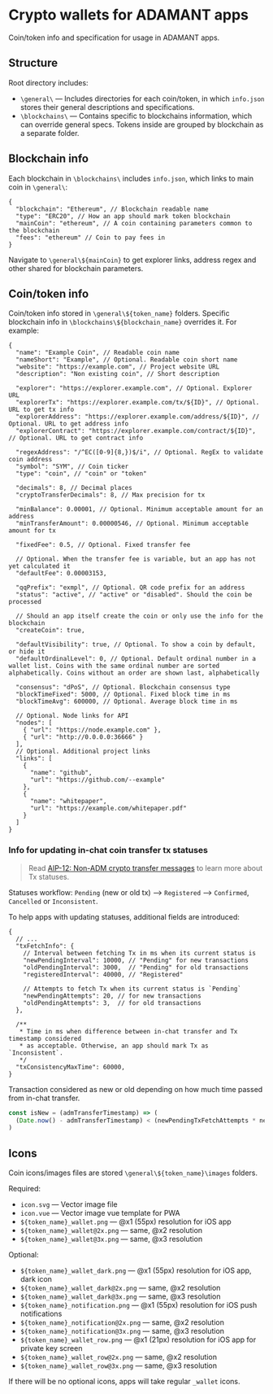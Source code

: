 # Crypto wallets for ADAMANT apps

Coin/token info and specification for usage in ADAMANT apps.

## Structure

Root directory includes:

- `\general\` — Includes directories for each coin/token, in which `info.json` stores their general descriptions and specifications.
- `\blockchains\` — Contains specific to blockchains information, which can override general specs. Tokens inside are grouped by blockchain as a separate folder.

## Blockchain info

Each blockchain in `\blockchains\` includes `info.json`, which links to main coin in `\general\`:

``` jsonc
{
  "blockchain": "Ethereum", // Blockchain readable name
  "type": "ERC20", // How an app should mark token blockchain
  "mainCoin": "ethereum", // A coin containing parameters common to the blockchain
  "fees": "ethereum" // Coin to pay fees in
}
```

Navigate to `\general\${mainCoin}` to get explorer links, address regex and other shared for blockchain parameters.

## Coin/token info

Coin/token info stored in `\general\${token_name}` folders. Specific blockchain info in `\blockchains\${blockchain_name}` overrides it. For example:

```jsonc
{
  "name": "Example Coin", // Readable coin name
  "nameShort": "Example", // Optional. Readable coin short name
  "website": "https://example.com", // Project website URL
  "description": "Non existing coin", // Short description

  "explorer": "https://explorer.example.com", // Optional. Explorer URL
  "explorerTx": "https://explorer.example.com/tx/${ID}", // Optional. URL to get tx info
  "explorerAddress": "https://explorer.example.com/address/${ID}", // Optional. URL to get address info
  "explorerContract": "https://explorer.example.com/contract/${ID}", // Optional. URL to get contract info

  "regexAddress": "/^EC([0-9]{8,})$/i", // Optional. RegEx to validate coin address
  "symbol": "SYM", // Coin ticker
  "type": "coin", // "coin" or "token"

  "decimals": 8, // Decimal places
  "cryptoTransferDecimals": 8, // Max precision for tx

  "minBalance": 0.00001, // Optional. Minimum acceptable amount for an address
  "minTransferAmount": 0.00000546, // Optional. Minimum acceptable amount for tx

  "fixedFee": 0.5, // Optional. Fixed transfer fee

  // Optional. When the transfer fee is variable, but an app has not yet calculated it
  "defaultFee": 0.00003153,

  "qqPrefix": "exmpl", // Optional. QR code prefix for an address
  "status": "active", // "active" or "disabled". Should the coin be processed

  // Should an app itself create the coin or only use the info for the blockchain
  "createCoin": true,

  "defaultVisibility": true, // Optional. To show a coin by default, or hide it
  "defaultOrdinalLevel": 0, // Optional. Default ordinal number in a wallet list. Coins with the same ordinal number are sorted alphabetically. Coins without an order are shown last, alphabetically

  "consensus": "dPoS", // Optional. Blockchain consensus type
  "blockTimeFixed": 5000, // Optional. Fixed block time in ms
  "blockTimeAvg": 600000, // Optional. Average block time in ms

  // Optional. Node links for API
  "nodes": [
    { "url": "https://node.example.com" },
    { "url": "http://0.0.0.0:36666" }
  ],
  // Optional. Additional project links
  "links": [
    {
      "name": "github",
      "url": "https://github.com/--example"
    },
    {
      "name": "whitepaper",
      "url": "https://example.com/whitepaper.pdf"
    }
  ]
}
```

### Info for updating in-chat coin transfer tx statuses

> Read [AIP-12: Non-ADM crypto transfer messages](https://aips.adamant.im/AIPS/aip-12) to learn more about Tx statuses.

Statuses workflow: `Pending` (new or old tx) ⟶ `Registered` ⟶ `Confirmed`, `Cancelled` or `Inconsistent`.

To help apps with updating statuses, additional fields are introduced:

```jsonc
{
  // ...
  "txFetchInfo": {
    // Interval between fetching Tx in ms when its current status is
    "newPendingInterval": 10000, // "Pending" for new transactions
    "oldPendingInterval": 3000,  // "Pending" for old transactions
    "registeredInterval": 40000, // "Registered"

    // Attempts to fetch Tx when its current status is `Pending`
    "newPendingAttempts": 20, // for new transactions
    "oldPendingAttempts": 3,  // for old transactions
  },

  /**
   * Time in ms when difference between in-chat transfer and Tx timestamp considered
   * as acceptable. Otherwise, an app should mark Tx as `Inconsistent`.
   */
  "txConsistencyMaxTime": 60000,
}
```

Transaction considered as new or old depending on how much time passed from in-chat transfer.

``` js
const isNew = (admTransferTimestamp) => (
  (Date.now() - admTransferTimestamp) < (newPendingTxFetchAttempts * newPendingTxFetchInterval)
)
```

## Icons

Coin icons/images files are stored `\general\${token_name}\images` folders.

Required:

- `icon.svg` — Vector image file
- `icon.vue` — Vector image vue template for PWA
- `${token_name}_wallet.png` — @x1 (55px) resolution for iOS app
- `${token_name}_wallet@2x.png` — same, @x2 resolution
- `${token_name}_wallet@3x.png` — same, @x3 resolution

Optional:

- `${token_name}_wallet_dark.png` — @x1 (55px) resolution for iOS app, dark icon
- `${token_name}_wallet_dark@2x.png` — same, @x2 resolution
- `${token_name}_wallet_dark@3x.png` — same, @x3 resolution
- `${token_name}_notification.png` — @x1 (55px) resolution for iOS push notifications
- `${token_name}_notification@2x.png` — same, @x2 resolution
- `${token_name}_notification@3x.png` — same, @x3 resolution
- `${token_name}_wallet_row.png` — @x1 (21px) resolution for iOS app for private key screen
- `${token_name}_wallet_row@2x.png` — same, @x2 resolution
- `${token_name}_wallet_row@3x.png` — same, @x3 resolution

If there will be no optional icons, apps will take regular `_wallet` icons.

